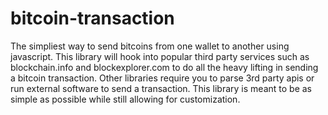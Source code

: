 # bitcoin-transaction

The simpliest way to send bitcoins from one wallet to another using javascript. This library will hook into popular third party services such as blockchain.info and blockexplorer.com to do all the heavy lifting in sending a bitcoin transaction. Other libraries require you to parse 3rd party apis or run external software to send a transaction. This library is meant to be as simple as possible while still allowing for customization.